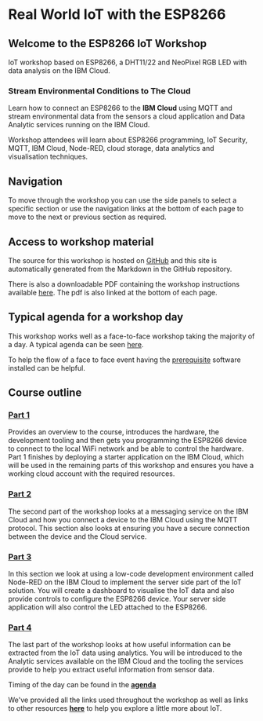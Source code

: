 # Real World IoT with the ESP8266

## Welcome to the ESP8266 IoT Workshop

IoT workshop based on ESP8266, a DHT11/22 and NeoPixel RGB LED with data analysis on the IBM Cloud.

### Stream Environmental Conditions to The Cloud

Learn how to connect an ESP8266 to the **IBM Cloud** using MQTT and stream environmental data from the sensors a cloud application and Data Analytic services running on the IBM Cloud.  

Workshop attendees will learn about ESP8266 programming, IoT Security, MQTT, IBM Cloud, Node-RED, cloud storage, data analytics and visualisation techniques.

## Navigation

To move through the workshop you can use the side panels to select a specific section or use the navigation links at the bottom of each page to move to the next or previous section as required.

## Access to workshop material

The source for this workshop is hosted on [GitHub](https://github.com/binnes/esp8266Workshop) and this site is automatically generated from the Markdown in the GitHub repository.

There is also a downloadable PDF containing the workshop instructions available [here](https://binnes.github.io/esp8266Workshop/pdf/esp8266Workshop.pdf).  The pdf is also linked at the bottom of each page.

## Typical agenda for a workshop day

This workshop works well as a face-to-face workshop taking the majority of a day.  A typical agenda can be seen [here](AGENDA.md).

To help the flow of a face to face event having the [prerequisite](part1/PREREQ.md) software installed can be helpful.

## Course outline

### [Part 1](part1/README.md)

Provides an overview to the course, introduces the hardware, the development tooling and then gets you programming the ESP8266 device to connect to the local WiFi network and be able to control the hardware.
Part 1 finishes by deploying a starter application on the IBM Cloud, which will be used in the remaining parts of this workshop and ensures you have a working cloud account with the required resources.

### [Part 2](part2/README.md)

The second part of the workshop looks at a messaging service on the IBM Cloud and how you connect a device to the IBM Cloud using the MQTT protocol.  This section also looks at ensuring you have a secure connection between the device and the Cloud service.

### [Part 3](part3/README.md)

In this section we look at using a low-code development environment called Node-RED on the IBM Cloud to implement the server side part of the IoT solution.  You will create a dashboard to visualise the IoT data and also provide controls to configure the ESP8266 device.  Your server side application will also control the LED attached to the ESP8266.

### [Part 4](part4/README.md)

The last part of the workshop looks at how useful information can be extracted from the IoT data using analytics.  You will be introduced to the Analytic services available on the IBM Cloud and the tooling the services provide to help you extract useful information from sensor data.

Timing of the day can be found in the [**agenda**](AGENDA.md)

We've provided all the links used throughout the workshop as well as links to other resources [**here**](RESOURCES.md) to help you explore a little more about IoT.
